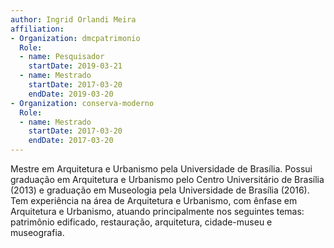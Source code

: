 ```yaml
---
author: Ingrid Orlandi Meira
affiliation:
- Organization: dmcpatrimonio
  Role:
  - name: Pesquisador
    startDate: 2019-03-21
  - name: Mestrado
    startDate: 2017-03-20
    endDate: 2019-03-20
- Organization: conserva-moderno
  Role:
  - name: Mestrado
    startDate: 2017-03-20
    endDate: 2017-03-20
---
```


Mestre em Arquitetura e Urbanismo pela Universidade de Brasília. Possui
graduação em Arquitetura e Urbanismo pelo Centro Universitário de
Brasília (2013) e graduação em Museologia pela Universidade de
Brasília (2016). Tem experiência na área de Arquitetura e Urbanismo, com
ênfase em Arquitetura e Urbanismo, atuando principalmente nos seguintes
temas: patrimônio edificado, restauração, arquitetura, cidade-museu e
museografia. 

